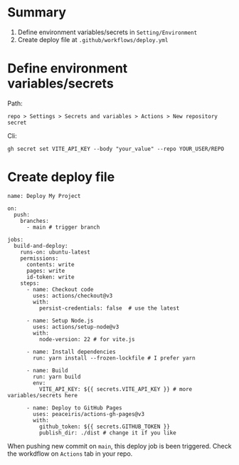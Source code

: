 # Summary
1. Define environment variables/secrets in `Setting/Environment`  
2. Create deploy file at `​.github/workflows/deploy.yml`

# Define environment variables/secrets 
Path:
```
repo > Settings > Secrets and variables > Actions > New repository secret
```
Cli:
```
gh secret set VITE_API_KEY --body "your_value" --repo YOUR_USER/REPO
```

# Create deploy file

```
name: Deploy My Project

on:
  push:
    branches:
      - main # trigger branch

jobs:
  build-and-deploy:
    runs-on: ubuntu-latest
    permissions:
      contents: write
      pages: write
      id-token: write
    steps:
      - name: Checkout code
        uses: actions/checkout@v3
        with:
          persist-credentials: false  # use the latest

      - name: Setup Node.js
        uses: actions/setup-node@v3
        with:
          node-version: 22 # for vite.js

      - name: Install dependencies
        run: yarn install --frozen-lockfile # I prefer yarn

      - name: Build
        run: yarn build
        env:
          VITE_API_KEY: ${{ secrets.VITE_API_KEY }} # more variables/secrets here

      - name: Deploy to GitHub Pages
        uses: peaceiris/actions-gh-pages@v3
        with:
          github_token: ${{ secrets.GITHUB_TOKEN }}
          publish_dir: ./dist # change it if you like

```

When pushing new commit on `main`, this deploy job is been triggered. Check the workdflow on `Actions` tab in your repo.